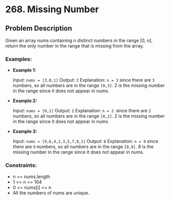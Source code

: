 # 268. Missing Number

## Problem Description

Given an array nums containing n distinct numbers in the range [0, n], return the only number in the range that is missing from the array.

### Examples:
 
- **Example 1:**

    Input: `nums = [3,0,1]`
    Output: `2`
    Explanation: `n = 3` since there are `3` numbers, so all numbers are in the range `[0,3]`. 2 is the missing number in the range since it does not appear in nums.

- **Example 2:**

    Input: `nums = [0,1]`
    Output: `2`
    Explanation: `n = 2 `since there are `2` numbers, so all numbers are in the range `[0,2]`. 2 is the missing number in the range since it does not appear in nums.
    
- **Example 3:**

    Input: `nums = [9,6,4,2,3,5,7,0,1]`
    Output: `8`
    Explanation: `n = 9` since there are `9` numbers, so all numbers are in the range `[0,9]`. 8 is the missing number in the range since it does not appear in nums.

### Constraints:

- n == nums.length
- 1 <= n <= 104
- 0 <= nums[i] <= n
- All the numbers of nums are unique.